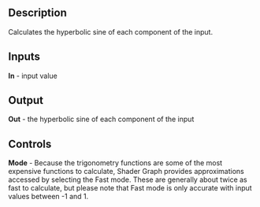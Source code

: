 ## Description
Calculates the hyperbolic sine of each component of the input.

## Inputs
**In** - input value

## Output
**Out** - the hyperbolic sine of each component of the input

## Controls
**Mode** - Because the trigonometry functions are some of the most expensive functions to calculate, Shader Graph provides approximations accessed by selecting the Fast mode. These are generally about twice as fast to calculate, but please note that Fast mode is only accurate with input values between -1 and 1.